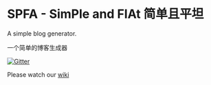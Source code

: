 # SPFA - SimPle and FlAt 简单且平坦

A simple blog generator.

一个简单的博客生成器

[![Gitter](https://badges.gitter.im/oi-14/spfa.svg)](https://gitter.im/oi-14/spfa?utm_source=badge&utm_medium=badge&utm_campaign=pr-badge)

Please watch our [wiki](https://github.com/oi-14/spfa/wiki)
